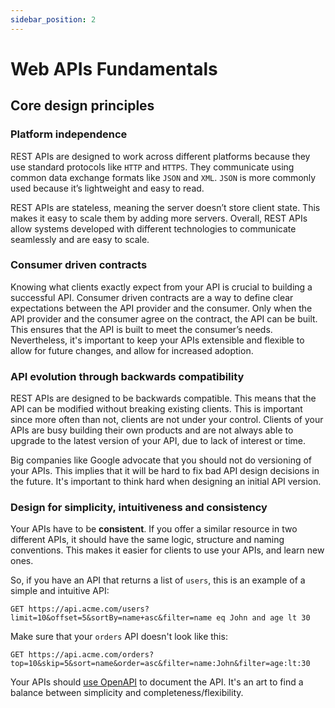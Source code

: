 ```yaml
---
sidebar_position: 2
---
```


# Web APIs Fundamentals

## Core design principles

### Platform independence

REST APIs are designed to work across different platforms because they use standard protocols like `HTTP` and `HTTPS`. They communicate using common data exchange formats like `JSON` and `XML`.
`JSON` is more commonly used because it’s lightweight and easy to read.

REST APIs are stateless, meaning the server doesn’t store client state. This makes it easy to scale them by adding
more servers. Overall, REST APIs allow systems developed with different technologies to communicate seamlessly and are easy to scale.

### Consumer driven contracts

Knowing what clients exactly expect from your API is crucial to building a successful API. Consumer driven contracts are a way to define clear expectations between the API provider and the consumer.
Only when the API provider and the consumer agree on the contract, the API can be built. This ensures that the API is built to meet the consumer’s needs. Nevertheless, it's important to keep your
APIs extensible and flexible to allow for future changes, and allow for increased adoption.

### API evolution through backwards compatibility

REST APIs are designed to be backwards compatible. This means that the API can be modified without breaking existing clients. This is important since more often than not, clients are not under your control.
Clients of your APIs are busy building their own products and are not always able to upgrade to the latest version of your API, due to lack of interest or time.

Big companies like Google advocate that you should not do versioning of your APIs. This implies that it will be hard to fix bad API design decisions in the future. It's important to think hard when designing
an initial API version.

### Design for simplicity, intuitiveness and consistency

Your APIs have to be **consistent**. If you offer a similar resource in two different APIs, it should have the same logic, structure and naming conventions. This makes it easier for clients to use your APIs, and
learn new ones.

So, if you have an API that returns a list of `users`, this is an example of a simple and intuitive API:

```http
GET https://api.acme.com/users?limit=10&offset=5&sortBy=name+asc&filter=name eq John and age lt 30
```

Make sure that your `orders` API doesn't look like this:

```http
GET https://api.acme.com/orders?top=10&skip=5&sort=name&order=asc&filter=name:John&filter=age:lt:30
```

Your APIs should [use OpenAPI](/guidelines/use-open-api.md) to document the API. It's an art to find a balance between simplicity and completeness/flexibility.